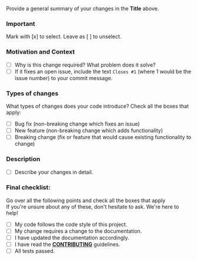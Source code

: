Provide a general summary of your changes in the **Title** above.

### Important
Mark with [x] to select. Leave as [ ] to unselect.

### Motivation and Context
- [ ] Why is this change required? What problem does it solve?
- [ ] If it fixes an open issue, include the text `Closes #1` (where 1 would be the issue number) to your commit message.

### Types of changes
What types of changes does your code introduce? Check all the boxes that apply:
- [ ] Bug fix (non-breaking change which fixes an issue)
- [ ] New feature (non-breaking change which adds functionality)
- [ ] Breaking change (fix or feature that would cause existing functionality to change)

### Description
- [ ] Describe your changes in detail.

### Final checklist:
Go over all the following points and check all the boxes that apply  
If you're unsure about any of these, don't hesitate to ask. We're here to help!
- [ ] My code follows the code style of this project.
- [ ] My change requires a change to the documentation.
- [ ] I have updated the documentation accordingly.
- [ ] I have read the [**CONTRIBUTING**](https://github.com/zen-audio-player/zen-audio-player.github.io/blob/master/.github/CONTRIBUTING.md) guidelines.
- [ ] All tests passed.